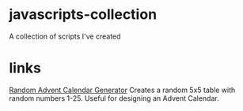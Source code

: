 # javascripts-collection
A collection of scripts I've created

# links
[Random Advent Calendar Generator](https://github.com/chrisrob210/js-random-advent-calendar-generator) Creates a random 5x5 table with random numbers 1-25. Useful for designing an Advent Calendar.
